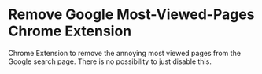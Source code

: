 # Remove Google Most-Viewed-Pages Chrome Extension

Chrome Extension to remove the annoying most viewed pages from the Google search page. There is no possibility to just disable this.




